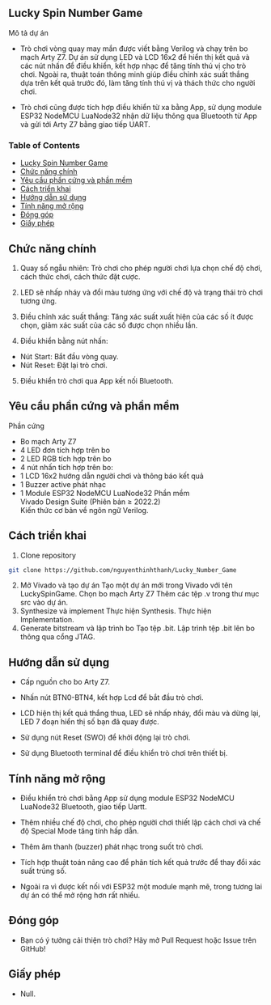## Lucky Spin Number Game

Mô tả dự án  
- Trò chơi vòng quay may mắn được viết bằng Verilog và chạy trên bo mạch Arty Z7. Dự án sử dụng LED và LCD 16x2 để hiển thị kết quả và các nút nhấn để điều khiển, kết hợp nhạc để tăng tính thú vị cho trò chơi. Ngoài ra, thuật toán thông minh giúp điều chỉnh xác suất thắng dựa trên kết quả trước đó, làm tăng tính thú vị và thách thức cho người chơi.  

- Trò chơi cũng được tích hợp điều khiển từ xa bằng App, sử dụng module ESP32 NodeMCU LuaNode32 nhận dữ liệu thông qua Bluetooth từ App và gửi tới Arty Z7 bằng giao tiếp UART.  

### Table of Contents
- [Lucky Spin Number Game](#lucky-spin-number-game)
- [Chức năng chính](#chức-năng-chính)
- [Yêu cầu phần cứng và phần mềm](#yêu-cầu-phần-cứng-và-phần-mềm)
- [Cách triển khai](#cách-triển-khai)
- [Hướng dẫn sử dụng](#hướng-dẫn-sử-dụng)
- [Tính năng mở rộng](#tính-năng-mở-rộng)
- [Đóng góp](#đóng-góp)
- [Giấy phép](#giấy-phép)


## Chức năng chính  
1. Quay số ngẫu nhiên: Trò chơi cho phép người chơi lựa chọn chế độ chơi, cách thức chơi, cách thức đặt cược.  
2. LED sẽ nhấp nháy và đổi màu tương ứng với chế độ và trạng thái trò chơi tương ứng.  
  
3. Điều chỉnh xác suất thắng: Tăng xác suất xuất hiện của các số ít được chọn, giảm xác suất của các số được chọn nhiều lần.  

4. Điều khiển bằng nút nhấn:  
  - Nút Start: Bắt đầu vòng quay.  
  - Nút Reset: Đặt lại trò chơi.

5. Điều khiển trò chơi qua App kết nối Bluetooth.  
## Yêu cầu phần cứng và phần mềm  
Phần cứng  
  - Bo mạch Arty Z7  
  - 4 LED đơn tích hợp trên bo
  - 2 LED RGB tích hợp trên bo
  - 4 nút nhấn tích hợp trên bo:
  - 1 LCD 16x2 hướng dẫn người chơi và thông báo kết quả  
  - 1 Buzzer active phát nhạc  
  - 1 Module ESP32 NodeMCU LuaNode32
Phần mềm  
  Vivado Design Suite (Phiên bản ≥ 2022.2)  
  Kiến thức cơ bản về ngôn ngữ Verilog.  
## Cách triển khai
1. Clone repository  
```bash
git clone https://github.com/nguyenthinhthanh/Lucky_Number_Game
```
2. Mở Vivado và tạo dự án
Tạo một dự án mới trong Vivado với tên LuckySpinGame.
Chọn bo mạch Arty Z7 
Thêm các tệp .v trong thư mục src vào dự án.
3. Synthesize và implement
Thực hiện Synthesis.
Thực hiện Implementation.
4. Generate bitstream và lập trình bo
Tạo tệp .bit.
Lập trình tệp .bit lên bo thông qua cổng JTAG.
## Hướng dẫn sử dụng
- Cấp nguồn cho bo Arty Z7.  

- Nhấn nút BTN0-BTN4, kết hợp Lcd để bắt đầu trò chơi.  

- LCD hiện thị kết quả thắng thua, LED sẽ nhấp nháy, đổi màu và dừng lại, LED 7 đoạn hiển thị số bạn đã quay được.  

- Sử dụng nút Reset (SWO) để khởi động lại trò chơi.  

- Sử dụng Bluetooth terminal để điều khiển trò chơi trên thiết bị.  
## Tính năng mở rộng
- Điều khiển trò chơi bằng App sử dụng module ESP32 NodeMCU LuaNode32 Bluetooth, giao tiếp Uartt.  

- Thêm nhiều chế độ chơi, cho phép người chơi thiết lập cách chơi và chế độ Special Mode tăng tính hấp dẫn.  

- Thêm âm thanh (buzzer) phát nhạc trong suốt trò chơi.  

- Tích hợp thuật toán nâng cao để phân tích kết quả trước để thay đổi xác suất trúng số.  

- Ngoài ra vì được kết nối với ESP32 một module mạnh mẽ, trong tương lai dự án có thể mở rộng hơn rất nhiều.  
## Đóng góp
- Bạn có ý tưởng cải thiện trò chơi? Hãy mở Pull Request hoặc Issue trên GitHub!

## Giấy phép
- Null.
